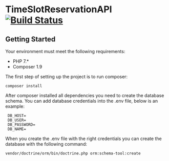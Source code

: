 # TimeSlotReservationAPI [![Build Status](https://travis-ci.org/WesselSlot/TimeSlotReservation.svg?branch=master)](https://travis-ci.org/WesselSlot/TimeSlotReservation)

## Getting Started
Your environment must meet the following requirements:
- PHP 7.*
- Composer 1.9

The first step of setting up the project is to run composer:
```
composer install
```

After composer installed all dependencies you need to create the database schema.
You can add database credentials into the .env file, below is an example:
```
 DB_HOST=
 DB_USER=
 DB_PASSWORD=
 DB_NAME=
```

When you create the .env file with the right credentials you can create the database with the following command: 
```
vendor/doctrine/orm/bin/doctrine.php orm:schema-tool:create
```

